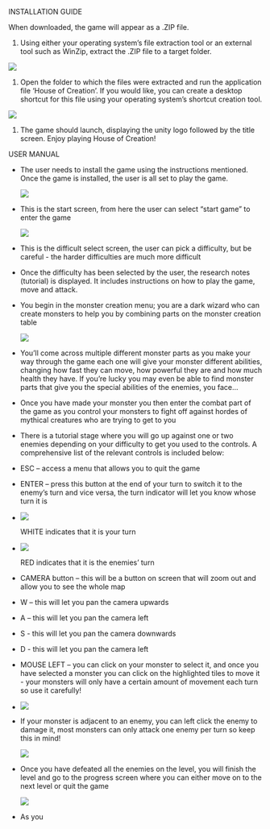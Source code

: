 INSTALLATION GUIDE

When downloaded, the game will appear as a .ZIP file.

1.  Using either your operating system’s file extraction tool or an external
    tool such as WinZip, extract the .ZIP file to a target folder.

![](media/aa4e43545e649262636ec16034cbf3ef.png)

1.  Open the folder to which the files were extracted and run the application
    file ‘House of Creation’. If you would like, you can create a desktop
    shortcut for this file using your operating system’s shortcut creation tool.

![](media/fb2d529b69c8fdcc783c19363fc08fae.png)

1.  The game should launch, displaying the unity logo followed by the title
    screen. Enjoy playing House of Creation!

USER MANUAL

-   The user needs to install the game using the instructions mentioned. Once
    the game is installed, the user is all set to play the game.

    ![](media/9837a692e4267143dfa3af057466bdf0.png)

-   This is the start screen, from here the user can select “start game” to
    enter the game

    ![](media/40cb16dc90cec9911a6b715ed78a8b23.png)

-   This is the difficult select screen, the user can pick a difficulty, but be
    careful - the harder difficulties are much more difficult

-   Once the difficulty has been selected by the user, the research notes
    (tutorial) is displayed. It includes instructions on how to play the game,
    move and attack.

-   You begin in the monster creation menu; you are a dark wizard who can create
    monsters to help you by combining parts on the monster creation table  
    
    ![](media/de48ebe691da408e1533b58e8ea3e8d4.png)

-   You’ll come across multiple different monster parts as you make your way
    through the game each one will give your monster different abilities,
    changing how fast they can move, how powerful they are and how much health
    they have. If you’re lucky you may even be able to find monster parts that
    give you the special abilities of the enemies, you face...

-   Once you have made your monster you then enter the combat part of the game
    as you control your monsters to fight off against hordes of mythical
    creatures who are trying to get to you

-   There is a tutorial stage where you will go up against one or two enemies
    depending on your difficulty to get you used to the controls. A
    comprehensive list of the relevant controls is included below:

-   ESC – access a menu that allows you to quit the game

-   ENTER – press this button at the end of your turn to switch it to the
    enemy’s turn and vice versa, the turn indicator will let you know whose turn
    it is

-   ![](media/aab60faf39b1c0f253b9ece288aae4e8.png)  
    
    WHITE indicates that it is your turn

-   ![](media/87c0be66269088b9c57e00faee630912.png)  
    
    RED indicates that it is the enemies’ turn

-   CAMERA button – this will be a button on screen that will zoom out and allow
    you to see the whole map

-   W – this will let you pan the camera upwards

-   A – this will let you pan the camera left

-   S - this will let you pan the camera downwards

-   D - this will let you pan the camera left

-   MOUSE LEFT – you can click on your monster to select it, and once you have
    selected a monster you can click on the highlighted tiles to move it - your
    monsters will only have a certain amount of movement each turn so use it
    carefully!

-   ![](media/f5e20a34dd9ade7d63a927d3b98cd50c.png)

-   If your monster is adjacent to an enemy, you can left click the enemy to
    damage it, most monsters can only attack one enemy per turn so keep this in
    mind!  
    
    ![](media/99d3effc78a33758eb074c59d5759677.png)

-   Once you have defeated all the enemies on the level, you will finish the
    level and go to the progress screen where you can either move on to the next
    level or quit the game  
    
    ![](media/450cca18b214cd70445a41bf5795b372.png)

-   As you
